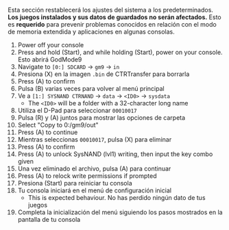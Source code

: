 Esta sección restablecerá los ajustes del sistema a los predeterminados. **Los juegos instalados y sus datos de guardados no serán afectados.** Esto es **requerido** para prevenir problemas conocidos en relación con el modo de memoria extendida y aplicaciones en algunas consolas.

1. Power off your console
2. Press and hold (Start), and while holding (Start), power on your console. Esto abrirá GodMode9
3. Navigate to `[0:] SDCARD` -> `gm9` -> `in`
4. Presiona (X) en la imagen `.bin` de CTRTransfer para borrarla
5. Press (A) to confirm
6. Pulsa (B) varias veces para volver al menú principal
7. Ve a `[1:] SYSNAND CTRNAND` -> `data` -> `<ID0>` -> `sysdata`
   - The `<ID0>` will be a folder with a 32-character long name
8. Utiliza el D-Pad para seleccionar `00010017`
9. Pulsa (R) y (A) juntos para mostrar las opciones de carpeta
10. Select "Copy to 0:/gm9/out"
11. Press (A) to continue
12. Mientras seleccionas `00010017`, pulsa (X) para eliminar
13. Press (A) to confirm
14. Press (A) to unlock SysNAND (lvl1) writing, then input the key combo given
15. Una vez eliminado el archivo, pulsa (A) para continuar
16. Press (A) to relock write permissions if prompted
17. Presiona (Start) para reiniciar tu consola
18. Tu consola iniciará en el menú de configuración inicial
    - This is expected behaviour. No has perdido ningún dato de tus juegos
19. Completa la inicialización del menú siguiendo los pasos mostrados en la pantalla de tu consola
